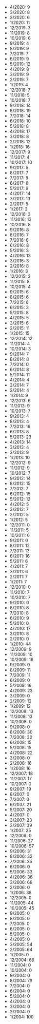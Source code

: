 *  4/2020: 9
*  3/2020: 8
*  2/2020: 6
*  1/2020: 11
*  12/2019: 3
*  11/2019: 8
*  10/2019: 6
*  9/2019: 4
*  8/2019: 9
*  7/2019: 7
*  6/2019: 9
*  5/2019: 12
*  4/2019: 8
*  3/2019: 9
*  2/2019: 7
*  1/2019: 4
*  12/2018: 7
*  11/2018: 5
*  10/2018: 7
*  9/2018: 14
*  8/2018: 19
*  7/2018: 14
*  6/2018: 10
*  5/2018: 8
*  4/2018: 17
*  3/2018: 8
*  2/2018: 12
*  1/2018: 16
*  12/2017: 9
*  11/2017: 4
*  10/2017: 10
*  9/2017: 5
*  8/2017: 7
*  7/2017: 8
*  6/2017: 8
*  5/2017: 9
*  4/2017: 14
*  3/2017: 13
*  2/2017: 5
*  1/2017: 3
*  12/2016: 3
*  11/2016: 13
*  10/2016: 8
*  9/2016: 8
*  8/2016: 7
*  7/2016: 8
*  6/2016: 8
*  5/2016: 3
*  4/2016: 13
*  3/2016: 3
*  2/2016: 8
*  1/2016: 3
*  12/2015: 3
*  11/2015: 8
*  10/2015: 4
*  9/2015: 6
*  8/2015: 6
*  7/2015: 6
*  6/2015: 3
*  5/2015: 8
*  4/2015: 5
*  3/2015: 6
*  2/2015: 11
*  1/2015: 15
*  12/2014: 12
*  11/2014: 4
*  10/2014: 3
*  9/2014: 7
*  8/2014: 8
*  7/2014: 0
*  6/2014: 8
*  5/2014: 11
*  4/2014: 4
*  3/2014: 7
*  2/2014: 4
*  1/2014: 9
*  12/2013: 6
*  11/2013: 9
*  10/2013: 7
*  9/2013: 4
*  8/2013: 4
*  7/2013: 16
*  6/2013: 8
*  5/2013: 23
*  4/2013: 14
*  3/2013: 4
*  2/2013: 9
*  1/2013: 10
*  12/2012: 9
*  11/2012: 9
*  10/2012: 7
*  9/2012: 14
*  8/2012: 15
*  7/2012: 7
*  6/2012: 15
*  5/2012: 12
*  4/2012: 5
*  3/2012: 7
*  2/2012: 5
*  1/2012: 5
*  12/2011: 0
*  11/2011: 5
*  10/2011: 6
*  9/2011: 0
*  8/2011: 12
*  7/2011: 13
*  6/2011: 16
*  5/2011: 6
*  4/2011: 7
*  3/2011: 6
*  2/2011: 7
*  1/2011: 7
*  12/2010: 0
*  11/2010: 7
*  10/2010: 7
*  9/2010: 0
*  8/2010: 8
*  7/2010: 8
*  6/2010: 9
*  5/2010: 0
*  4/2010: 17
*  3/2010: 8
*  2/2010: 0
*  1/2010: 44
*  12/2009: 9
*  11/2009: 10
*  10/2009: 19
*  9/2009: 0
*  8/2009: 11
*  7/2009: 11
*  6/2009: 0
*  5/2009: 16
*  4/2009: 23
*  3/2009: 0
*  2/2009: 12
*  1/2009: 12
*  12/2008: 13
*  11/2008: 13
*  10/2008: 0
*  9/2008: 0
*  8/2008: 30
*  7/2008: 30
*  6/2008: 15
*  5/2008: 15
*  4/2008: 22
*  3/2008: 0
*  2/2008: 16
*  1/2008: 16
*  12/2007: 18
*  11/2007: 17
*  10/2007: 0
*  9/2007: 19
*  8/2007: 0
*  7/2007: 0
*  6/2007: 21
*  5/2007: 20
*  4/2007: 0
*  3/2007: 23
*  2/2007: 39
*  1/2007: 25
*  12/2006: 0
*  11/2006: 27
*  10/2006: 57
*  9/2006: 31
*  8/2006: 32
*  7/2006: 35
*  6/2006: 0
*  5/2006: 33
*  4/2006: 36
*  3/2006: 68
*  2/2006: 0
*  1/2006: 38
*  12/2005: 0
*  11/2005: 44
*  10/2005: 45
*  9/2005: 0
*  8/2005: 0
*  7/2005: 0
*  6/2005: 0
*  5/2005: 0
*  4/2005: 0
*  3/2005: 54
*  2/2005: 64
*  1/2005: 0
*  12/2004: 69
*  11/2004: 0
*  10/2004: 0
*  9/2004: 0
*  8/2004: 79
*  7/2004: 0
*  6/2004: 0
*  5/2004: 0
*  4/2004: 0
*  3/2004: 0
*  2/2004: 0
*  1/2004: 100